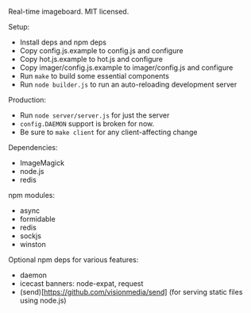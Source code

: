 Real-time imageboard.
MIT licensed.

Setup:

* Install deps and npm deps
* Copy config.js.example to config.js and configure
* Copy hot.js.example to hot.js and configure
* Copy imager/config.js.example to imager/config.js and configure
* Run `make` to build some essential components
* Run `node builder.js` to run an auto-reloading development server

Production:

* Run `node server/server.js` for just the server
* `config.DAEMON` support is broken for now.
* Be sure to `make client` for any client-affecting change

Dependencies:

* ImageMagick
* node.js
* redis

npm modules:

* async
* formidable
* redis
* sockjs
* winston

Optional npm deps for various features:

* daemon
* icecast banners: node-expat, request
* (send)[https://github.com/visionmedia/send] (for serving static files using node.js)
